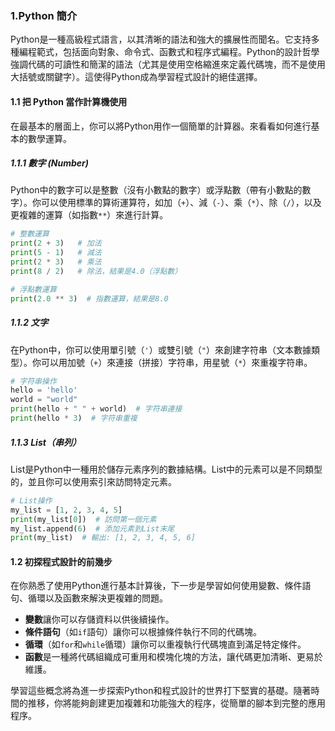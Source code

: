 ### 1.Python 簡介

Python是一種高級程式語言，以其清晰的語法和強大的擴展性而聞名。它支持多種編程範式，包括面向對象、命令式、函數式和程序式編程。Python的設計哲學強調代碼的可讀性和簡潔的語法（尤其是使用空格縮進來定義代碼塊，而不是使用大括號或關鍵字）。這使得Python成為學習程式設計的絕佳選擇。

#### 1.1 把 Python 當作計算機使用

在最基本的層面上，你可以將Python用作一個簡單的計算器。來看看如何進行基本的數學運算。

##### 1.1.1 數字 (Number)

Python中的數字可以是整數（沒有小數點的數字）或浮點數（帶有小數點的數字）。你可以使用標準的算術運算符，如加（`+`）、減（`-`）、乘（`*`）、除（`/`），以及更複雜的運算（如指數`**`）來進行計算。

```python
# 整數運算
print(2 + 3)   # 加法
print(5 - 1)   # 減法
print(2 * 3)   # 乘法
print(8 / 2)   # 除法，結果是4.0（浮點數）

# 浮點數運算
print(2.0 ** 3)  # 指數運算，結果是8.0
```

##### 1.1.2 文字

在Python中，你可以使用單引號（`'`）或雙引號（`"`）來創建字符串（文本數據類型）。你可以用加號（`+`）來連接（拼接）字符串，用星號（`*`）來重複字符串。

```python
# 字符串操作
hello = 'hello'
world = "world"
print(hello + " " + world)  # 字符串連接
print(hello * 3)  # 字符串重複
```

##### 1.1.3 List（串列）

List是Python中一種用於儲存元素序列的數據結構。List中的元素可以是不同類型的，並且你可以使用索引來訪問特定元素。

```python
# List操作
my_list = [1, 2, 3, 4, 5]
print(my_list[0])  # 訪問第一個元素
my_list.append(6)  # 添加元素到List末尾
print(my_list)  # 輸出: [1, 2, 3, 4, 5, 6]
```

#### 1.2 初探程式設計的前幾步

在你熟悉了使用Python進行基本計算後，下一步是學習如何使用變數、條件語句、循環以及函數來解決更複雜的問題。

- **變數**讓你可以存儲資料以供後續操作。
- **條件語句**（如`if`語句）讓你可以根據條件執行不同的代碼塊。
- **循環**（如`for`和`while`循環）讓你可以重複執行代碼塊直到滿足特定條件。
- **函數**是一種將代碼組織成可重用和模塊化塊的方法，讓代碼更加清晰、更易於維護。

學習這些概念將為進一步探索Python和程式設計的世界打下堅實的基礎。隨著時間的推移，你將能夠創建更加複雜和功能強大的程序，從簡單的腳本到完整的應用程序。


